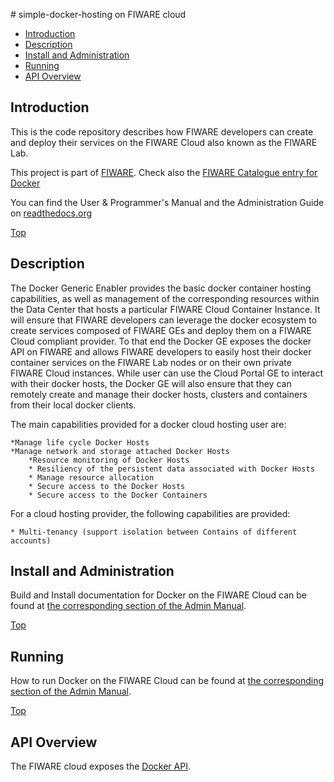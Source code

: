 #<a name="top"></a> simple-docker-hosting on FIWARE cloud
* [Introduction](#introduction)
* [Description](#description)
* [Install and Administration](#install-and-ddministration)
* [Running](#running)
* [API Overview](#api-overview)


## Introduction

This is the code repository describes how FIWARE developers can create and deploy their services on the FIWARE Cloud also known as the FIWARE Lab.

This project is part of [FIWARE](http://www.fiware.org). Check also the [FIWARE Catalogue entry for Docker](http://catalogue.fiware.org/enablers/Docker)

You can find the User & Programmer's Manual and the Administration Guide on [readthedocs.org](https://docker.readthedocs.org)

[Top](#top)

## Description
 The Docker Generic Enabler provides the basic docker container hosting capabilities, as well as management of the corresponding resources within the Data Center that hosts a particular FIWARE Cloud Container Instance. It will ensure that FIWARE developers can leverage the docker ecosystem to create services composed of FIWARE GEs and deploy them on a FIWARE Cloud compliant provider. To that end the Docker GE exposes the docker API on FIWARE and allows FIWARE developers to easily host their docker container services on the FIWARE Lab nodes or on their own private FIWARE Cloud instances. While user can use the Cloud Portal GE to interact with their docker hosts, the Docker GE will also ensure that they can remotely create and manage their docker hosts, clusters and containers from their local docker clients.

The main capabilities provided for a docker cloud hosting user are:

	*Manage life cycle Docker Hosts
	*Manage network and storage attached Docker Hosts
    	*Resource monitoring of Docker Hosts
    	* Resiliency of the persistent data associated with Docker Hosts
    	* Manage resource allocation
    	* Secure access to the Docker Hosts
    	* Secure access to the Docker Containers 

For a cloud hosting provider, the following capabilities are provided:

    * Multi-tenancy (support isolation between Contains of different accounts)

## Install and Administration

Build and Install documentation for Docker on the FIWARE Cloud can be found at [the corresponding section of the Admin Manual](./doc/manuals/install.md).

[Top](#top)

## Running

How to run Docker on the FIWARE Cloud can be found at [the corresponding section of the Admin Manual](doc/manuals/admin/running.md).

[Top](#top)

## API Overview
The FIWARE cloud exposes the [Docker API](https://fiware-orion.readthedocs.org).
 

